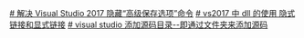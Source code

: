 [# 解决 Visual Studio 2017 隐藏“高级保存选项”命令](https://blog.csdn.net/sinat_20265495/article/details/77763244)
[# vs2017 中 dll 的使用 隐式链接和显式链接](https://zhuanlan.zhihu.com/p/124221130)
[# visual studio 添加源码目录--即通过文件夹来添加源码](https://blog.csdn.net/yangdashi888/article/details/73323419)
